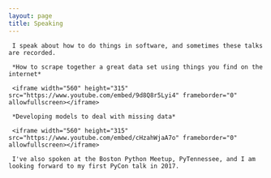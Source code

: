 ```yaml
---
layout: page
title: Speaking 
---
```


<div class="post">
     
     I speak about how to do things in software, and sometimes these talks are recorded.

     *How to scrape together a great data set using things you find on the internet*

     <iframe width="560" height="315" src="https://www.youtube.com/embed/9d8Q8r5Lyi4" frameborder="0" allowfullscreen></iframe>

     *Developing models to deal with missing data*

     <iframe width="560" height="315" src="https://www.youtube.com/embed/cHzahWjaA7o" frameborder="0" allowfullscreen></iframe> 

     I've also spoken at the Boston Python Meetup, PyTennessee, and I am looking forward to my first PyCon talk in 2017.

</div>

